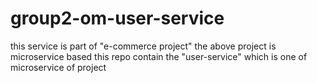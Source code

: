 # group2-om-user-service 
this service is part of "e-commerce project" 
the above project is microservice based 
this repo contain the "user-service" which is one of microservice of project  
